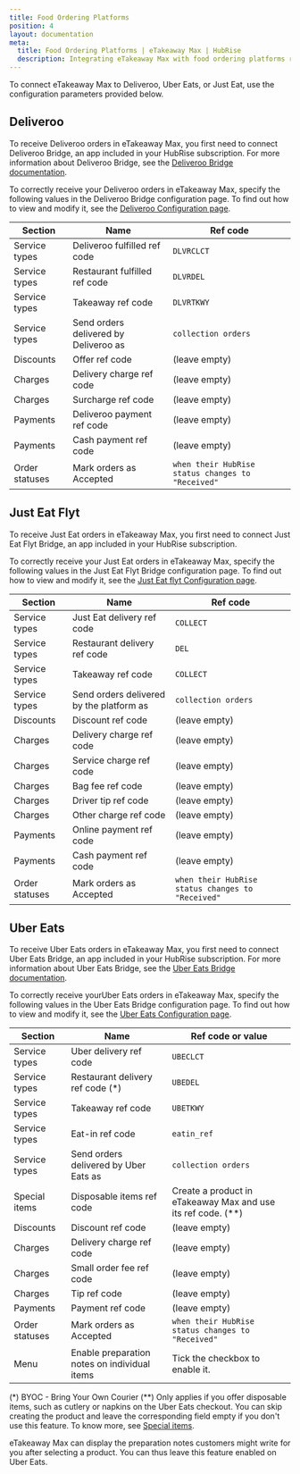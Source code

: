 ```yaml
---
title: Food Ordering Platforms
position: 4
layout: documentation
meta:
  title: Food Ordering Platforms | eTakeaway Max | HubRise
  description: Integrating eTakeaway Max with food ordering platforms requires you to specify particular ref codes in the configuration page of the delivery platform bridge.
---
```


To connect eTakeaway Max to Deliveroo, Uber Eats, or Just Eat, use the configuration parameters provided below.

## Deliveroo

To receive Deliveroo orders in eTakeaway Max, you first need to connect Deliveroo Bridge, an app included in your HubRise
subscription. For more information about Deliveroo Bridge, see the [Deliveroo Bridge documentation](/apps/deliveroo).

To correctly receive your Deliveroo orders in eTakeaway Max, specify the following values in the Deliveroo Bridge configuration page. To find out how to view and modify it, see the [Deliveroo Configuration page](/apps/deliveroo/configuration).

| Section        | Name                                  | Ref code                                          |
| -------------- | ------------------------------------- | ------------------------------------------------- |
| Service types  | Deliveroo fulfilled ref code          | `DLVRCLCT`                                        |
| Service types  | Restaurant fulfilled ref code         | `DLVRDEL`                                         |
| Service types  | Takeaway ref code                     | `DLVRTKWY`                                        |
| Service types  | Send orders delivered by Deliveroo as | `collection orders`                               |
| Discounts      | Offer ref code                        | (leave empty)                                     |
| Charges        | Delivery charge ref code              | (leave empty)                                     |
| Charges        | Surcharge ref code                    | (leave empty)                                     |
| Payments       | Deliveroo payment ref code            | (leave empty)                                     |
| Payments       | Cash payment ref code                 | (leave empty)                                     |
| Order statuses | Mark orders as Accepted               | `when their HubRise status changes to "Received"` |

## Just Eat Flyt

To receive Just Eat orders in eTakeaway Max, you first need to connect Just Eat Flyt Bridge, an app included in your
HubRise subscription.

To correctly receive your Just Eat orders in eTakeaway Max, specify the following values in the Just Eat Flyt Bridge configuration page. To find out how to view and modify it, see the [Just Eat flyt Configuration page](/apps/just-eat-flyt/configuration).

| Section        | Name                                     | Ref code                                          |
| -------------- | ---------------------------------------- | ------------------------------------------------- |
| Service types  | Just Eat delivery ref code               | `COLLECT`                                         |
| Service types  | Restaurant delivery ref code             | `DEL`                                             |
| Service types  | Takeaway ref code                        | `COLLECT`                                         |
| Service types  | Send orders delivered by the platform as | `collection orders`                               |
| Discounts      | Discount ref code                        | (leave empty)                                     |
| Charges        | Delivery charge ref code                 | (leave empty)                                     |
| Charges        | Service charge ref code                  | (leave empty)                                     |
| Charges        | Bag fee ref code                         | (leave empty)                                     |
| Charges        | Driver tip ref code                      | (leave empty)                                     |
| Charges        | Other charge ref code                    | (leave empty)                                     |
| Payments       | Online payment ref code                  | (leave empty)                                     |
| Payments       | Cash payment ref code                    | (leave empty)                                     |
| Order statuses | Mark orders as Accepted                  | `when their HubRise status changes to "Received"` |

## Uber Eats

To receive Uber Eats orders in eTakeaway Max, you first need to connect Uber Eats Bridge, an app included in your HubRise
subscription. For more information about Uber Eats Bridge, see the [Uber Eats Bridge documentation](/apps/uber-eats).

To correctly receive yourUber Eats orders in eTakeaway Max, specify the following values in the Uber Eats Bridge configuration page. To find out how
to view and modify it, see the [Uber Eats Configuration page](/apps/uber-eats/configuration).

| Section        | Name                                         | Ref code or value                                              |
| -------------- | -------------------------------------------- | -------------------------------------------------------------- |
| Service types  | Uber delivery ref code                       | `UBECLCT`                                                      |
| Service types  | Restaurant delivery ref code (\*)            | `UBEDEL`                                                       |
| Service types  | Takeaway ref code                            | `UBETKWY`                                                      |
| Service types  | Eat-in ref code                              | `eatin_ref`                                                    |
| Service types  | Send orders delivered by Uber Eats as        | `collection orders`                                            |
| Special items  | Disposable items ref code                    | Create a product in eTakeaway Max and use its ref code. (\*\*) |
| Discounts      | Discount ref code                            | (leave empty)                                                  |
| Charges        | Delivery charge ref code                     | (leave empty)                                                  |
| Charges        | Small order fee ref code                     | (leave empty)                                                  |
| Charges        | Tip ref code                                 | (leave empty)                                                  |
| Payments       | Payment ref code                             | (leave empty)                                                  |
| Order statuses | Mark orders as Accepted                      | `when their HubRise status changes to "Received"`              |
| Menu           | Enable preparation notes on individual items | Tick the checkbox to enable it.                                |

(\*) BYOC - Bring Your Own Courier
(\*\*) Only applies if you offer disposable items, such as cutlery or napkins on the Uber Eats checkout. You can skip creating the product and leave the corresponding field empty if you don't use this feature. To know more, see [Special items](/apps/uber-eats/configuration#special-items).

eTakeaway Max can display the preparation notes customers might write for you after selecting a product. You can thus leave this feature enabled on Uber Eats.